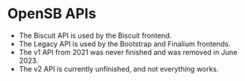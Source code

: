 # OpenSB APIs

* The Biscuit API is used by the Biscuit frontend.
* The Legacy API is used by the Bootstrap and Finalium frontends.
* The v1 API from 2021 was never finished and was removed in June 2023.
* The v2 API is currently unfinished, and not everything works.